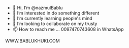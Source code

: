 - 👋 Hi, I’m @nazmulBablu
- 👀 I’m interested in do something different 
- 🌱 I’m currently learning people's mind
- 💞️ I’m looking to collaborate on my trusty
- 📫 How to reach me ... 0097470743608 in WhatsApp 

<!---
nazmulBablukhuki/nazmulBablukhuki is a ✨ special ✨ repository because its `README.md` (this file) appears on your GitHub profile.
You can click the Preview link to take a look at your changes.
--->
WWW.BABLUKHUKI.COM
